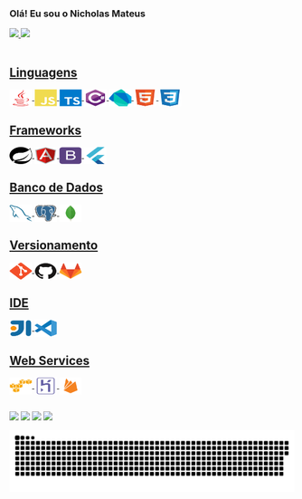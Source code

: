 ###  Olá! Eu sou o Nicholas Mateus
 
 <div>
  <a href="https://github.com/karasurage">
  <img height="180em" src="https://github-readme-stats.vercel.app/api?username=karasurage&show_icons=true&theme=onedark&include_all_commits=true&count_private=true"/>
  <img height="180em" src="https://github-readme-stats.vercel.app/api/top-langs/?username=karasurage&layout=compact&langs_count=7&theme=onedark"/>
</div>
<div style="display: inline_block"><br>
    
  ## Linguagens
  
  <img align="center" alt="Nicholas-Java" height="30" width="40" src="https://raw.githubusercontent.com/devicons/devicon/master/icons/java/java-plain.svg">
  <img align="center" alt="Nicholas-Js" height="30" width="40" src="https://raw.githubusercontent.com/devicons/devicon/master/icons/javascript/javascript-plain.svg">
  <img align="center" alt="Nicholas-Ts" height="30" width="40" src="https://raw.githubusercontent.com/devicons/devicon/master/icons/typescript/typescript-plain.svg">
  <img align="center" alt="Nicholas-Csharp" height="30" width="40" src="https://raw.githubusercontent.com/devicons/devicon/master/icons/csharp/csharp-original.svg">
  <img align="center" alt="Nicholas-Bootstrap" height="30" width="40" src="https://raw.githubusercontent.com/devicons/devicon/master/icons/dart/dart-original.svg">
  <img align="center" alt="Nicholas-HTML" height="30" width="40" src="https://raw.githubusercontent.com/devicons/devicon/master/icons/html5/html5-original.svg">
  <img align="center" alt="Nicholas-CSS" height="30" width="40" src="https://raw.githubusercontent.com/devicons/devicon/master/icons/css3/css3-original.svg">
  
  ## Frameworks
  
  <img align="center" alt="Nicholas-Spring" height="30" width="40" src="https://raw.githubusercontent.com/devicons/devicon/master/icons/spring/spring-plain.svg">
  <img align="center" alt="Nicholas-Angular" height="30" width="40" src="https://raw.githubusercontent.com/devicons/devicon/master/icons/angularjs/angularjs-original.svg">
  <img align="center" alt="Nicholas-Bootstrap" height="30" width="40" src="https://raw.githubusercontent.com/devicons/devicon/master/icons/bootstrap/bootstrap-plain.svg">
  <img align="center" alt="Nicholas-Flutter" height="30" width="40" src="https://raw.githubusercontent.com/devicons/devicon/master/icons/flutter/flutter-original.svg">
  
  ## Banco de Dados
  
  <img align="center" alt="Nicholas-MySQL" height="30" width="40" src="https://raw.githubusercontent.com/devicons/devicon/master/icons/mysql/mysql-original.svg">
  <img align="center" alt="Nicholas-Postgresql" height="30" width="40" src="https://raw.githubusercontent.com/devicons/devicon/master/icons/postgresql/postgresql-original.svg">
  <img align="center" alt="Nicholas-MongoDB" height="30" width="40" src="https://raw.githubusercontent.com/devicons/devicon/master/icons/mongodb/mongodb-original.svg">
  
  ## Versionamento
  
  <img align="center" alt="Nicholas-Git" height="30" width="40" src="https://raw.githubusercontent.com/devicons/devicon/master/icons/git/git-original.svg">
  <img align="center" alt="Nicholas-Github" height="30" width="40" src="https://raw.githubusercontent.com/devicons/devicon/master/icons/github/github-original.svg">
  <img align="center" alt="Nicholas-Gitlab" height="30" width="40" src="https://raw.githubusercontent.com/devicons/devicon/master/icons/gitlab/gitlab-original.svg">
  
  ## IDE
  
  <img align="center" alt="Nicholas-Intellij" height="30" width="40" src="https://raw.githubusercontent.com/devicons/devicon/master/icons/intellij/intellij-original.svg">
  <img align="center" alt="Nicholas-Vscode" height="30" width="40" src="https://raw.githubusercontent.com/devicons/devicon/master/icons/vscode/vscode-original.svg">
  
  ## Web Services
  
  <img align="center" alt="Nicholas-AmazonWebServices" height="30" width="40" src="https://raw.githubusercontent.com/devicons/devicon/master/icons/amazonwebservices/amazonwebservices-original.svg">
  <img align="center" alt="Nicholas-Heroku" height="30" width="40" src="https://raw.githubusercontent.com/devicons/devicon/master/icons/heroku/heroku-original.svg">
 <img align="center" alt="Nicholas-Firebase" height="30" width="40" src="https://raw.githubusercontent.com/devicons/devicon/master/icons/firebase/firebase-plain.svg">
    
</div>
  
##
 
<div> 
 <a href="https://instagram.com/nicholasmateusveloso" target="_blank"><img src="https://img.shields.io/badge/-Instagram-%23E4405F?style=for-the-badge&logo=instagram&logoColor=white" target="_blank"></a>
 	<a href="https://www.twitch.tv/karasurage" target="_blank"><img src="https://img.shields.io/badge/Twitch-9146FF?style=for-the-badge&logo=twitch&logoColor=white" target="_blank"></a>
  <a href = "mailto:nicholas.mateus@gmail.com"><img src="https://img.shields.io/badge/-Gmail-%23333?style=for-the-badge&logo=gmail&logoColor=white" target="_blank"></a>
  <a href="https://www.linkedin.com/in/nicholas-mateus-veloso" target="_blank"><img src="https://img.shields.io/badge/-LinkedIn-%230077B5?style=for-the-badge&logo=linkedin&logoColor=white" target="_blank"></a> 
 
  ![Snake animation](https://github.com/karasurage/karasurage/blob/output/github-contribution-grid-snake.svg)
 
</div>


<!--
- 🔭 I’m currently working on ...
- 🌱 I’m currently learning ...
- 👯 I’m looking to collaborate on ...
- 🤔 I’m looking for help with ...
- 💬 Ask me about ...
- 📫 How to reach me: ...
- 😄 Pronouns: ...
- ⚡ Fun fact: ...
-->
